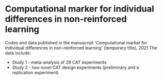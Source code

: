 # Computational marker for individual differences in non-reinforced learning
Codes and data published in the manuscript 'Computational marker for individual differences in non-reinforced learning' (temporary title), 2021
The data include: 
* Study 1 - meta-analysis of 29 CAT experiments
* Study 2 - two novel CAT design experiments (preliminary and a replication experiment)

 
